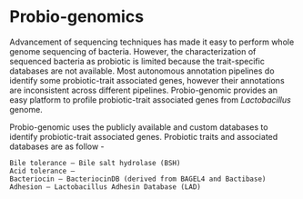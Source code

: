 Probio-genomics
===============

Advancement of sequencing techniques has made it easy to perform whole genome sequencing of bacteria. However, the characterization of sequenced bacteria as probiotic is limited because the trait-specific databases are not available. Most autonomous annotation pipelines do identify some probiotic-trait associated genes, however their annotations are inconsistent across different pipelines. Probio-genomic provides an easy platform to profile probiotic-trait associated genes from *Lactobacillus* genome.

Probio-genomic uses the publicly available and custom databases to identify probiotic-trait associated genes. Probiotic traits and associated databases are as follow - 
```
Bile tolerance – Bile salt hydrolase (BSH)
Acid tolerance – 
Bacteriocin – BacteriocinDB (derived from BAGEL4 and Bactibase)
Adhesion – Lactobacillus Adhesin Database (LAD)
```
